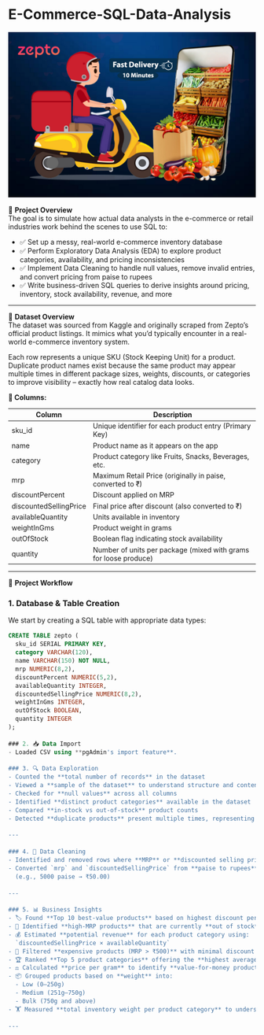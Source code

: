 # E-Commerce-SQL-Data-Analysis
![Banner](https://raw.githubusercontent.com/Prachibansal11/Zepto-SQL-Data-Analysis/a1de34c22ade16aaf7ea1d304ed9422990a2ff24/zepto-banner.jpg)

📌 **Project Overview**  
The goal is to simulate how actual data analysts in the e-commerce or retail industries work behind the scenes to use SQL to:

- ✅ Set up a messy, real-world e-commerce inventory database  
- ✅ Perform Exploratory Data Analysis (EDA) to explore product categories, availability, and pricing inconsistencies  
- ✅ Implement Data Cleaning to handle null values, remove invalid entries, and convert pricing from paise to rupees  
- ✅ Write business-driven SQL queries to derive insights around pricing, inventory, stock availability, revenue, and more  

---

📁 **Dataset Overview**  
The dataset was sourced from Kaggle and originally scraped from Zepto’s official product listings. It mimics what you’d typically encounter in a real-world e-commerce inventory system.

Each row represents a unique SKU (Stock Keeping Unit) for a product. Duplicate product names exist because the same product may appear multiple times in different package sizes, weights, discounts, or categories to improve visibility – exactly how real catalog data looks.

**🧾 Columns:**

| Column               | Description                                                 |
|----------------------|-------------------------------------------------------------|
| sku_id               | Unique identifier for each product entry (Primary Key)      |
| name                 | Product name as it appears on the app                        |
| category             | Product category like Fruits, Snacks, Beverages, etc.       |
| mrp                  | Maximum Retail Price (originally in paise, converted to ₹)  |
| discountPercent      | Discount applied on MRP                                      |
| discountedSellingPrice| Final price after discount (also converted to ₹)            |
| availableQuantity    | Units available in inventory                                 |
| weightInGms          | Product weight in grams                                      |
| outOfStock           | Boolean flag indicating stock availability                   |
| quantity             | Number of units per package (mixed with grams for loose produce) |

---

🔧 **Project Workflow**

### 1. Database & Table Creation  
We start by creating a SQL table with appropriate data types:

```sql
CREATE TABLE zepto (
  sku_id SERIAL PRIMARY KEY,
  category VARCHAR(120),
  name VARCHAR(150) NOT NULL,
  mrp NUMERIC(8,2),
  discountPercent NUMERIC(5,2),
  availableQuantity INTEGER,
  discountedSellingPrice NUMERIC(8,2),
  weightInGms INTEGER,
  outOfStock BOOLEAN,
  quantity INTEGER
);

### 2. 📥 Data Import  
- Loaded CSV using **pgAdmin's import feature**.  

### 3. 🔍 Data Exploration  
- Counted the **total number of records** in the dataset  
- Viewed a **sample of the dataset** to understand structure and content  
- Checked for **null values** across all columns  
- Identified **distinct product categories** available in the dataset  
- Compared **in-stock vs out-of-stock** product counts  
- Detected **duplicate products** present multiple times, representing different SKUs (e.g., package size or weight variations)

---

### 4. 🧹 Data Cleaning  
- Identified and removed rows where **MRP** or **discounted selling price** was **zero**  
- Converted `mrp` and `discountedSellingPrice` from **paise to rupees** for consistency and readability  
  (e.g., 5000 paise → ₹50.00)

---

### 5. 📊 Business Insights  
- 🏷️ Found **Top 10 best-value products** based on highest discount percentage  
- 🚫 Identified **high-MRP products** that are currently **out of stock**  
- 💰 Estimated **potential revenue** for each product category using:  
  `discountedSellingPrice × availableQuantity`  
- 🧃 Filtered **expensive products (MRP > ₹500)** with minimal discount  
- 🏆 Ranked **Top 5 product categories** offering the **highest average discounts**  
- ⚖️ Calculated **price per gram** to identify **value-for-money products**  
- 📦 Grouped products based on **weight** into:  
  - Low (0–250g)  
  - Medium (251g–750g)  
  - Bulk (750g and above)  
- 🏋️ Measured **total inventory weight per product category** to understand stock volume distribution

---


